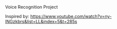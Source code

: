 Voice Recognition Project

Inspired by: https://www.youtube.com/watch?v=ny-INGzkbrs&list=LL&index=5&t=285s
